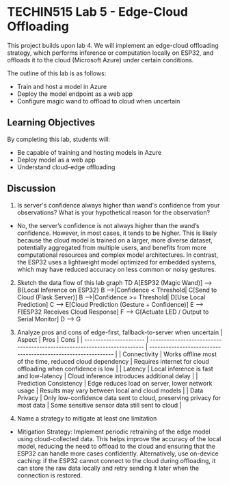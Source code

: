 # TECHIN515 Lab 5 - Edge-Cloud Offloading

This project builds upon lab 4. We will implement an edge-cloud offloading strategy, which performs inference or computation locally on ESP32, and offloads it to the cloud (Microsoft Azure) under certain conditions.

The outline of this lab is as follows:
- Train and host a model in Azure
- Deploy the model endpoint as a web app
- Configure magic wand to offload to cloud when uncertain

## Learning Objectives

By completing this lab, students will:
- Be capable of training and hosting models in Azure
- Deploy model as a web app
- Understand cloud-edge offloading

## Discussion
 1.  Is server's confidence always higher than wand's confidence from your observations? What is your hypothetical reason for the observation?
- No, the server’s confidence is not always higher than the wand’s confidence. However, in most cases, it tends to be higher. This is likely because the cloud model is trained on a larger, more diverse dataset, potentially aggregated from multiple users, and benefits from more computational resources and complex model architectures. In contrast, the ESP32 uses a lightweight model optimized for embedded systems, which may have reduced accuracy on less common or noisy gestures.

2. Sketch the data flow of this lab
graph TD
    A[ESP32 (Magic Wand)] --> B{Local Inference on ESP32}
    B -->|Confidence < Threshold| C[Send to Cloud (Flask Server)]
    B -->|Confidence >= Threshold| D[Use Local Prediction]
    C --> E[Cloud Prediction (Gesture + Confidence)]
    E --> F[ESP32 Receives Cloud Response]
    F --> G[Actuate LED / Output to Serial Monitor]
    D --> G


3. Analyze pros and cons of edge-first, fallback-to-server when uncertain
| Aspect                 | Pros                                                                     | Cons                                                          |
| ---------------------- | ------------------------------------------------------------------------ | ------------------------------------------------------------- |
| Connectivity           | Works offline most of the time, reduced cloud dependency                 | Requires internet for cloud offloading when confidence is low |
| Latency                | Local inference is fast and low-latency                                  | Cloud inference introduces additional delay                   |
| Prediction Consistency | Edge reduces load on server, lower network usage                         | Results may vary between local and cloud models               |
| Data Privacy           | Only low-confidence data sent to cloud, preserving privacy for most data | Some sensitive sensor data still sent to cloud                |

4. Name a strategy to mitigate at least one limitation
- Mitigation Strategy:
Implement periodic retraining of the edge model using cloud-collected data. This helps improve the accuracy of the local model, reducing the need to offload to the cloud and ensuring that the ESP32 can handle more cases confidently.
Alternatively, use on-device caching: if the ESP32 cannot connect to the cloud during offloading, it can store the raw data locally and retry sending it later when the connection is restored.

